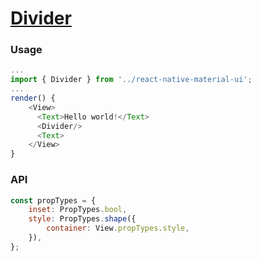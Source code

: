 # [Divider](https://material.io/guidelines/components/divider.html)

### Usage

```js
...
import { Divider } from '../react-native-material-ui';
...
render() {
    <View>
      <Text>Hello world!</Text>
      <Divider/>
      <Text>
    </View>
}
```
### API
```js
const propTypes = {
    inset: PropTypes.bool,
    style: PropTypes.shape({
        container: View.propTypes.style,
    }),
};
```